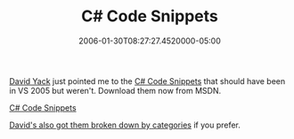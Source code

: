﻿---
title: C# Code Snippets
slug: csharp-code-snippets
aliases:
	- /c#-code-snippets/
	- /blog/c#-code-snippets/
date: "2006-01-30T08:27:27.4520000-05:00"
description: "[David Yack](http://blog.davidyack.com/) just pointed me to the C# Code Snippets that should have been in VS 2005 but weren't. Download them now from MSDN."
featuredImage: img/c-code-snippets-featured.png
---

[David Yack](http://blog.davidyack.com/) just pointed me to the [C# Code Snippets](http://msdn.microsoft.com/vstudio/eula.aspx?id=4480E22E-0E1B-4c1c-8EC6-EBD4D82F1BA3) that should have been in VS 2005 but weren't. Download them now from MSDN.

[C# Code Snippets](http://msdn.microsoft.com/vstudio/eula.aspx?id=4480E22E-0E1B-4c1c-8EC6-EBD4D82F1BA3)

[David's also got them broken down by categories](http://blog.davidyack.com/comments/3889.aspx) if you prefer.

